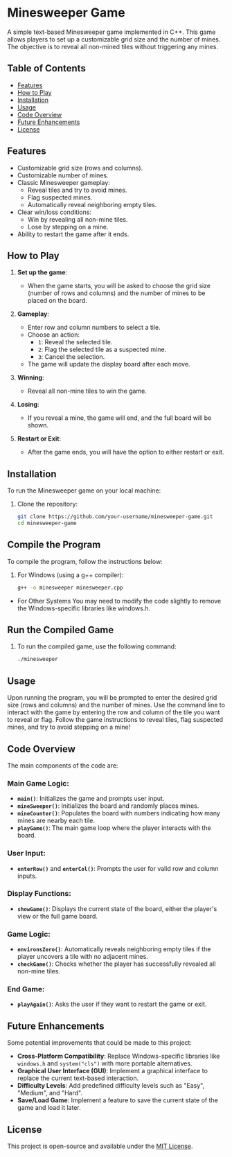 # Minesweeper Game

A simple text-based Minesweeper game implemented in C++. This game allows players to set up a customizable grid size and the number of mines. The objective is to reveal all non-mined tiles without triggering any mines.

## Table of Contents
- [Features](#features)
- [How to Play](#how-to-play)
- [Installation](#installation)
- [Usage](#usage)
- [Code Overview](#code-overview)
- [Future Enhancements](#future-enhancements)
- [License](#license)

## Features

- Customizable grid size (rows and columns).
- Customizable number of mines.
- Classic Minesweeper gameplay:
  - Reveal tiles and try to avoid mines.
  - Flag suspected mines.
  - Automatically reveal neighboring empty tiles.
- Clear win/loss conditions:
  - Win by revealing all non-mine tiles.
  - Lose by stepping on a mine.
- Ability to restart the game after it ends.

## How to Play

1. **Set up the game**:
   - When the game starts, you will be asked to choose the grid size (number of rows and columns) and the number of mines to be placed on the board.
   
2. **Gameplay**:
   - Enter row and column numbers to select a tile.
   - Choose an action:
     - `1`: Reveal the selected tile.
     - `2`: Flag the selected tile as a suspected mine.
     - `3`: Cancel the selection.
   - The game will update the display board after each move.
   
3. **Winning**:
   - Reveal all non-mine tiles to win the game.
   
4. **Losing**:
   - If you reveal a mine, the game will end, and the full board will be shown.

5. **Restart or Exit**:
   - After the game ends, you will have the option to either restart or exit.

## Installation

To run the Minesweeper game on your local machine:

1. Clone the repository:
   ```bash
   git clone https://github.com/your-username/minesweeper-game.git
   cd minesweeper-game

## Compile the Program

To compile the program, follow the instructions below:

1. For Windows (using a g++ compiler):
   ```bash
   g++ -o minesweeper minesweeper.cpp

- For Other Systems
You may need to modify the code slightly to remove the Windows-specific libraries like windows.h.

## Run the Compiled Game

1. To run the compiled game, use the following command:
   ```bash
   ./minesweeper

## Usage

Upon running the program, you will be prompted to enter the desired grid size (rows and columns) and the number of mines. Use the command line to interact with the game by entering the row and column of the tile you want to reveal or flag. Follow the game instructions to reveal tiles, flag suspected mines, and try to avoid stepping on a mine!

## Code Overview

The main components of the code are:

### Main Game Logic:
- **`main()`**: Initializes the game and prompts user input.
- **`mineSweeper()`**: Initializes the board and randomly places mines.
- **`mineCounter()`**: Populates the board with numbers indicating how many mines are nearby each tile.
- **`playGame()`**: The main game loop where the player interacts with the board.

### User Input:
- **`enterRow()`** and **`enterCol()`**: Prompts the user for valid row and column inputs.

### Display Functions:
- **`showGame()`**: Displays the current state of the board, either the player's view or the full game board.

### Game Logic:
- **`environsZero()`**: Automatically reveals neighboring empty tiles if the player uncovers a tile with no adjacent mines.
- **`checkGame()`**: Checks whether the player has successfully revealed all non-mine tiles.

### End Game:
- **`playAgain()`**: Asks the user if they want to restart the game or exit.

## Future Enhancements

Some potential improvements that could be made to this project:

- **Cross-Platform Compatibility**: Replace Windows-specific libraries like `windows.h` and `system("cls")` with more portable alternatives.
- **Graphical User Interface (GUI)**: Implement a graphical interface to replace the current text-based interaction.
- **Difficulty Levels**: Add predefined difficulty levels such as "Easy", "Medium", and "Hard".
- **Save/Load Game**: Implement a feature to save the current state of the game and load it later.

## License

This project is open-source and available under the [MIT License](LICENSE).

